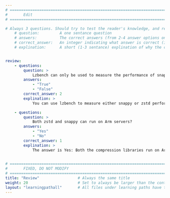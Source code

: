 ```yaml
---
# ================================================================================
#       Edit
# ================================================================================

# Always 3 questions. Should try to test the reader's knowledge, and reinforce the key points you want them to remember.
    # question:         A one sentance question
    # answers:          The correct answers (from 2-4 answer options only). Should be surrounded by quotes.
    # correct_answer:   An integer indicating what answer is correct (index starts from 0)
    # explination:      A short (1-3 sentance) explination of why the correct answer is correct. Can add aditional context if desired


review:
    - questions:
        question: >
            Lzbench can only be used to measure the performance of snappy and not zstd?
        answers:
            - "True"
            - "False"
        correct_answer: 2                  
        explination: >
            You can use lzbench to measure either snappy or zstd performance

    - questions:
        question: >
            Both zstd and snappy can run on Arm servers?
        answers:
            - "Yes"
            - "No"
        correct_answer: 1                     
        explination: >
            The answer is Yes: Both the compression libraries run on Arm servers
               

# ================================================================================
#       FIXED, DO NOT MODIFY
# ================================================================================
title: "Review"                 # Always the same title
weight: 20                      # Set to always be larger than the content in this path
layout: "learningpathall"       # All files under learning paths have this same wrapper
---
```

